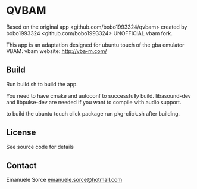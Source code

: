 # QVBAM

Based on the original app <github.com/bobo1993324/qvbam> created by bobo1993324 <github.com/bobo1993324>
UNOFFICIAL vbam fork.

This app is an adaptation designed for ubuntu touch of the gba emulator VBAM.
vbam website: http://vba-m.com/

## Build

Run build.sh to build the app.

You need to have cmake and autoconf to successfully build. libasound-dev and libpulse-dev are needed if you want to compile with audio support.

to build the ubuntu touch click package run pkg-click.sh after building.

## License

See source code for details

## Contact

Emanuele Sorce <emanuele.sorce@hotmail.com>
